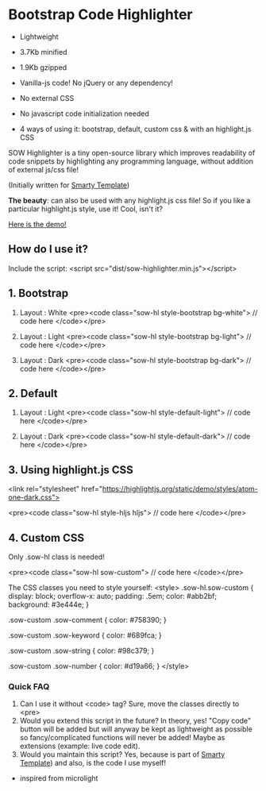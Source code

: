 # Bootstrap Code Highlighter


* Lightweight
* 3.7Kb minified
* 1.9Kb gzipped


* Vanilla-js code! No jQuery or any dependency!
* No external CSS
* No javascript code initialization needed
* 4 ways of using it: bootstrap, default, custom css &amp; with an highlight.js CSS

SOW Highlighter is a tiny open-source library which improves readability of code snippets by highlighting any programming language, without addition of external js/css file!

(Initially written for [Smarty Template](https://wrapbootstrap.com/theme/smarty-website-admin-rtl-WB02DSN1B))

**The beauty**: can also be used with any highlight.js css file! So if you like a particular highlight.js style, use it! Cool, isn't it?

[Here is the demo!](http://stepofweb.github.io/sow-highlighter)

## How do I use it?
Include the script:
&lt;script src="dist/sow-highlighter.min.js">&lt;/script>


## 1. Bootstrap
1. Layout : White
&lt;pre>&lt;code class="sow-hl style-bootstrap bg-white">
  // code here
&lt;/code>&lt;/pre>

2. Layout : Light
&lt;pre>&lt;code class="sow-hl style-bootstrap bg-light">
  // code here
&lt;/code>&lt;/pre>

2. Layout : Dark
&lt;pre>&lt;code class="sow-hl style-bootstrap bg-dark">
  // code here
&lt;/code>&lt;/pre>


## 2. Default
1. Layout : Light
&lt;pre>&lt;code class="sow-hl style-default-light">
  // code here
&lt;/code>&lt;/pre>

2. Layout : Dark
&lt;pre>&lt;code class="sow-hl style-default-dark">
  // code here
&lt;/code>&lt;/pre>


## 3. Using highlight.js CSS
&lt;link rel="stylesheet" href="https://highlightjs.org/static/demo/styles/atom-one-dark.css">

&lt;pre>&lt;code class="sow-hl style-hljs hljs">
  // code here
&lt;/code>&lt;/pre>

## 4. Custom CSS
Only .sow-hl class is needed!

&lt;pre>&lt;code class="sow-hl sow-custom">
  // code here
&lt;/code>&lt;/pre>

The CSS classes you need to style yourself:
&lt;style>
.sow-hl.sow-custom {
	display: block;
	overflow-x: auto;
	padding: .5em;
	color: #abb2bf;
	background: #3e444e;
}

.sow-custom .sow-comment {
  color: #758390;
}

.sow-custom .sow-keyword {
	color: #689fca;
}

.sow-custom .sow-string {
	color: #98c379;
}

.sow-custom .sow-number {
	color: #d19a66;
}
&lt;/style>

### Quick FAQ

1. Can I use it without &lt;code> tag?
Sure, move the classes directly to &lt;pre>
2. Would you extend this script in the future?
In theory, yes! "Copy code" button will be added but will anyway be kept as lightweight as possible so fancy/complicated functions will never be added! Maybe as extensions (example: live code edit).
3. Would you maintain this script?
Yes, because is part of  [Smarty Template](https://wrapbootstrap.com/theme/smarty-website-admin-rtl-WB02DSN1B)) and also, is the code I use myself!

- inspired from microlight

